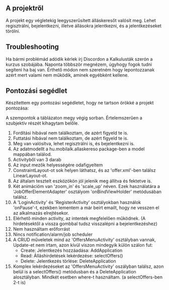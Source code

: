 ## A projektről

A projekt egy végletekig leegyszerűsített álláskeresőt valósít meg. Lehet regisztrálni, bejelentkezni, illetve állásokra jelentkezni, és a jelentkezéseket törölni.

## Troubleshooting

Ha bármi problémád adódik kérlek írj Discordon a Kalkulusták szerón a kurzus szobájába.
Naponta többször megnézem, úgyhogy fogok tudni segíteni ha baj van. Érthető módon nem szeretném hogy lepontozzanak azért mert valami nem működik, aminek egyébként kellene.

## Pontozási segédlet

Készítettem egy pontozási segédletet, hogy ne tartson örökké a projekt pontozása:  

A szempontok a táblázaton megy végig sorban. Értelemszerűen a szubjektív részét kihagytam belőle.

1. Fordítási hibával nem találkoztam, de azért figyeld te is.
2. Futtatási hibával nem találkoztam, de azért figyeld te is.
3. Meg van valósítva, lehet regisztrálni is, és bejelentkezni is.
4. Az adatmodellt a hu.mobilalk.allaskereso package-ben a model mappában találod.
5. Activityből van 3 darab
6. Az input mezők helyességére odafigyeltem
7. ConstraintLayout-ot sok helyen láthatsz, és az 'offer.xml'-ben találsz LinearLayout-ot.
8. Az általam tesztelt eszközökön jól jelenik meg állítva és fektetve is.
9. Két animációm van 'zoom_in' és 'scale_up' néven. Ezek használatára a 'JobOfferElementAdapter' osztályom 'onBindViewHolder' metódusában találsz.
10. A 'LoginActivity' és 'RegisterActivity' osztályokban használok 'onPause'-t, ezekben lementem a már beírt emailt, hogy ne vesszen el az alkalmazás elrejtésekor.
11. Elérhető minden activity, az intentek megfelelően működnek. (A hirdetésektől a vissza gombbal tudsz visszalépni a bejelentkezéshez)
12. Nem használtam erőforrást
13. Nincs notification/alarm/job scheduler
14. A CRUD műveletek mind az 'OffersMenuActivity' osztályban vannak, Update-et nem írtam, azon kívül viszon mindegyik külön szálon fut:
    - Create: Jelentkezés hozzáadása: AddApplication
    - Read: Álláshirdetések lekérdezése: selectOffers()
    - Delete: Jelentkezés törlése: DeleteApplication
15. Komplex lekérdezéseket az 'OffersMenuActivity' oszályban találsz, azon belül is a selectOffers() metódusban és a DeleteApplication alosztályban. Mindkét esetben where-t használtam. (a selectOffers-ben 2-t is)
